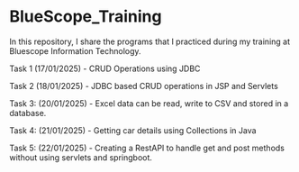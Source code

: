 # BlueScope_Training
In this repository, I share the programs that I practiced during my training at Bluescope Information Technology.

Task 1 (17/01/2025) - CRUD Operations using JDBC

Task 2 (18/01/2025) - JDBC based CRUD operations in JSP and Servlets

Task 3: (20/01/2025) - Excel data can be read, write to CSV and stored in a database.

Task 4: (21/01/2025) - Getting car details using Collections in Java

Task 5: (22/01/2025) - Creating a RestAPI to handle get and post methods without using servlets and springboot.